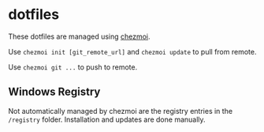 # dotfiles

These dotfiles are managed using [chezmoi](https://www.chezmoi.io/ ).

Use `chezmoi init [git_remote_url]` and `chezmoi update` to pull from remote.

Use `chezmoi git ...` to push to remote.

## Windows Registry

Not automatically managed by chezmoi are the registry entries in the `/registry` folder. Installation and updates are done manually.
